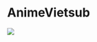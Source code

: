 # AnimeVietsub
<img src="https://c4.wallpaperflare.com/wallpaper/787/854/424/jujutsu-kaisen-satoru-gojo-anime-boys-anime-girls-hd-wallpaper-preview.jpg">
